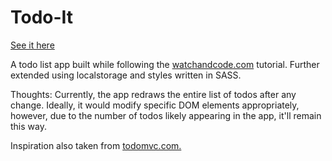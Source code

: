 # Todo-It
[See it here](https://btjudge.github.io/Todo-It/)

A todo list app built while following the [watchandcode.com](http://watchandcode.com) tutorial. Further extended using localstorage and styles written in SASS.

Thoughts: Currently, the app redraws the entire list of todos after any change. Ideally, it would modify specific DOM elements appropriately, however, due to the number of todos likely appearing in the app, it'll remain this way.

Inspiration also taken from [todomvc.com.](http://todomvc.com)